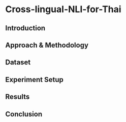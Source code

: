 # Cross-lingual-NLI-for-Thai

## Introduction

## Approach & Methodology

## Dataset

## Experiment Setup

## Results

## Conclusion